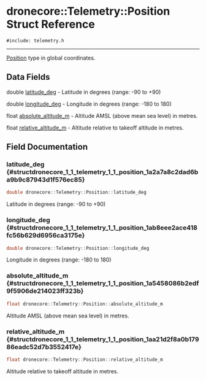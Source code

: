 # dronecore::Telemetry::Position Struct Reference
`#include: telemetry.h`

----


[Position](structdronecore_1_1_telemetry_1_1_position.md) type in global coordinates. 


## Data Fields


double [latitude_deg](#structdronecore_1_1_telemetry_1_1_position_1a2a7a8c2dad6ba9b9c87943d1f576ec85)  - Latitude in degrees (range: -90 to +90)

double [longitude_deg](#structdronecore_1_1_telemetry_1_1_position_1ab8eee2ace418fc56b629d6956ca3175e)  - Longitude in degrees (range: -180 to 180)

float [absolute_altitude_m](#structdronecore_1_1_telemetry_1_1_position_1a5458086b2edf9f5906de214023ff323b)  - Altitude AMSL (above mean sea level) in metres.

float [relative_altitude_m](#structdronecore_1_1_telemetry_1_1_position_1aa21d2f8a0b17986eadc52d7b3552417e)  - Altitude relative to takeoff altitude in metres.


## Field Documentation


### latitude_deg {#structdronecore_1_1_telemetry_1_1_position_1a2a7a8c2dad6ba9b9c87943d1f576ec85}

```cpp
double dronecore::Telemetry::Position::latitude_deg
```


Latitude in degrees (range: -90 to +90)


### longitude_deg {#structdronecore_1_1_telemetry_1_1_position_1ab8eee2ace418fc56b629d6956ca3175e}

```cpp
double dronecore::Telemetry::Position::longitude_deg
```


Longitude in degrees (range: -180 to 180)


### absolute_altitude_m {#structdronecore_1_1_telemetry_1_1_position_1a5458086b2edf9f5906de214023ff323b}

```cpp
float dronecore::Telemetry::Position::absolute_altitude_m
```


Altitude AMSL (above mean sea level) in metres.


### relative_altitude_m {#structdronecore_1_1_telemetry_1_1_position_1aa21d2f8a0b17986eadc52d7b3552417e}

```cpp
float dronecore::Telemetry::Position::relative_altitude_m
```


Altitude relative to takeoff altitude in metres.

